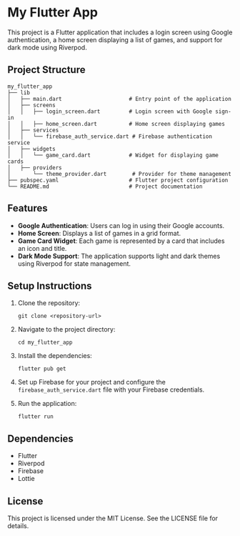 # My Flutter App

This project is a Flutter application that includes a login screen using Google authentication, a home screen displaying a list of games, and support for dark mode using Riverpod.

## Project Structure

```
my_flutter_app
├── lib
│   ├── main.dart                     # Entry point of the application
│   ├── screens
│   │   ├── login_screen.dart         # Login screen with Google sign-in
│   │   ├── home_screen.dart          # Home screen displaying games
│   ├── services
│   │   └── firebase_auth_service.dart # Firebase authentication service
│   ├── widgets
│   │   └── game_card.dart            # Widget for displaying game cards
│   ├── providers
│       └── theme_provider.dart        # Provider for theme management
├── pubspec.yaml                      # Flutter project configuration
└── README.md                         # Project documentation
```

## Features

- **Google Authentication**: Users can log in using their Google accounts.
- **Home Screen**: Displays a list of games in a grid format.
- **Game Card Widget**: Each game is represented by a card that includes an icon and title.
- **Dark Mode Support**: The application supports light and dark themes using Riverpod for state management.

## Setup Instructions

1. Clone the repository:
   ```
   git clone <repository-url>
   ```

2. Navigate to the project directory:
   ```
   cd my_flutter_app
   ```

3. Install the dependencies:
   ```
   flutter pub get
   ```

4. Set up Firebase for your project and configure the `firebase_auth_service.dart` file with your Firebase credentials.

5. Run the application:
   ```
   flutter run
   ```

## Dependencies

- Flutter
- Riverpod
- Firebase
- Lottie

## License

This project is licensed under the MIT License. See the LICENSE file for details.